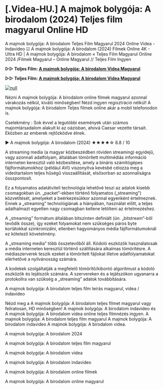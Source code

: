 # [.Videa-HU.] A majmok bolygója: A birodalom (2024) Teljes film magyarul Online HD

A majmok bolygója: A birodalom Teljes Film Magyarul 2024 Online Videa - Indavideo ☑ A majmok bolygója: A birodalom (2024) Filmek Online 4K - Ultra HD | A majmok bolygója: A birodalom « Teljes Film Magyarul Online 2024 /Filmek Magyarul – Online Magyarul // Teljes Film Ingyen

**▷▷ Teljes Film: [A majmok bolygója: A birodalom Videa Magyarul](https://t.co/ezYsxa6QHA)**

**▷▷ Teljes Film: [A majmok bolygója: A birodalom Videa Magyarul](https://t.co/ezYsxa6QHA)**

[![null](https://static.wixstatic.com/media/855a25_043b5abeb4ae4d35ac003198e7fe56ed~mv2.gif)](https://t.co/ezYsxa6QHA)

Nézni A majmok bolygója: A birodalom online filmek magyarul azonnal várakozás nélkül, kiváló minőségben! Nézd ingyen regisztráció nélkül! A majmok bolygója: A birodalom Teljes filmek online akár a mobil telefonodon is.

Cselekmény : Sok évvel a legutóbbi események után számos majomtársadalom alakult ki az oázisban, ahová Caesar vezette társait. Eközben az emberek rejtőzködve élnek.

▶️ A majmok bolygója: A birodalom (2024) ★★★★☆ 8.8 / 10

A streaming media (a magyar közbeszédben röviden streaming) egyidejű, vagy azonnali adatfolyam, általában tömörített multimédiás információ interneten keresztül való kézbesítése, amely a bináris számítógépes fájlformátumokhoz (például AVI) viszonyítva kevésbé célozza meg a videótartalom teljes hűségű visszaállítását, elsősorban az azonnaliságra összpontosít.

Ez a folyamatos adatátviteli technológia lehetővé teszi az adatok kisebb csomagokban ún. „packet”-ekben történő folyamatos („streaming”) közvetítését, amelyeket a beérkezésükkor azonnal egyenként értelmeznek. Ennek a „streaming” technológiának a hiányában, használat előtt, a teljes adathalmazt egyetlen nagy csomagban kellene letölteni az értelmezéshez.

A „streaming” formátum általában bitszinten definiált (ún. „bitstream”-ből tevődik össze), így ezeket folyamokat nem szükséges páros byte korlátokkal szinkronizálni, ellenben hagyományos média fájlformátumoknál ez kötelező követelmény.

A „streaming media” több összetevőből áll. Kódoló eszközök használatosak a média interneten keresztül történő szállítására alkalmas tömörítésre. A médiaszerverek teszik ezeket a tömörített fájlokat illetve adatfolyamatokat elérhetővé a nyilvánosság számára.

A kodekek szolgáltatják a megfelelő tömörítő/kibontó algoritmust a kódoló eszközök és lejátszók számára. A szervereken és a lejátszókon ugyanarra a protokollra van szükség a „streaming” adatok továbbítására.

A majmok bolygója: A birodalom teljes film leírás magyarul, videa / indavideo

Nézd meg a A majmok bolygója: A birodalom teljes filmet magyarul vagy feliratosan, HD minőségben! A majmok bolygója: A birodalom indavideo és A majmok bolygója: A birodalom videa online teljes filmnézés ingyen. A majmok bolygója: A birodalom teljes film magyarul A majmok bolygója: A birodalom indavideo A majmok bolygója: A birodalom videa.

A majmok bolygója: A birodalom 2024

A majmok bolygója: A birodalom teljes film magyarul

A majmok bolygója: A birodalom videa

A majmok bolygója: A birodalom indavideo

A majmok bolygója: A birodalom online filmek

A majmok bolygója: A birodalom online magyarul
